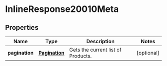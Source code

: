 
# InlineResponse20010Meta

## Properties
Name | Type | Description | Notes
------------ | ------------- | ------------- | -------------
**pagination** | [**Pagination**](Pagination.md) | Gets the current list of Products. |  [optional]



